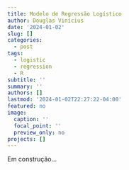 ```yaml
---
title: Modelo de Regressão Logístico
author: Douglas Vinícius
date: '2024-01-02'
slug: []
categories:
  - post
tags:
  - logistic
  - regression
  - R
subtitle: ''
summary: ''
authors: []
lastmod: '2024-01-02T22:27:22-04:00'
featured: no
image:
  caption: ''
  focal_point: ''
  preview_only: no
projects: []
---
```



Em construção...